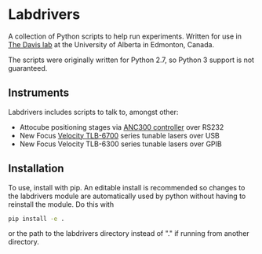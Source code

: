 # Labdrivers

A collection of Python scripts to help run experiments.  Written for use in [The Davis lab](https://sites.ualberta.ca/~jdavis/) at the University of Alberta in Edmonton, Canada.

The scripts were originally written for Python 2.7, so Python 3 support is not guaranteed.

## Instruments

Labdrivers includes scripts to talk to, amongst other:

- Attocube positioning stages via [ANC300 controller](https://www.attocube.com/en/products/nanopositioners/motion-controllers-overview/anc300) over RS232
- New Focus [Velocity TLB-6700](https://www.newport.com/f/velocity-wide-&-fine-tunable-lasers) series tunable lasers over USB
- New Focus Velocity TLB-6300 series tunable lasers over GPIB

## Installation

To use, install with pip.  An editable install is recommended so changes to the labdrivers module are automatically used by python without having to reinstall the module.  Do this with

```bash
pip install -e .
```

or the path to the labdrivers directory instead of "." if running from another directory.


